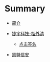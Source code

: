 # Summary

* [简介](README.md)
  
* [捷宇科技-柜外清](jykj/SUMMARY.md)
  * [点击签名](jykj/点击签名/SignByClick.md) 
  
* [凯特信安](ktxa/SUMMARY.md)
